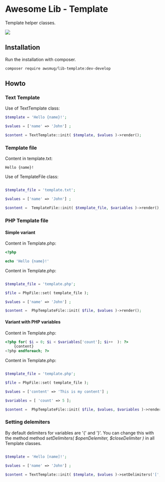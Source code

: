 # Awesome Lib - Template

Template helper classes.

![](https://github.com/awsmug/lib-text-template/workflows/PHPUnit/badge.svg)

## Installation

Run the installation with composer.

```
composer require awsmug/lib-template:dev-develop
```

## Howto

### Text Template

Use of TextTemplate class:

```php
$template = 'Hello {name}!';

$values = ['name' => 'John'] ;

$content = TextTemplate::init( $template, $values )->render();
```

### Template file

Content in template.txt:

```
Hello {name}!
```

Use of TemplateFile class:

```php

$template_file = 'template.txt';

$values = ['name' => 'John'] ;

$content =  TemplateFile::init( $template_file, $variables )->render();
```

### PHP Template file

#### Simple variant

Content in Template.php:

```php
<?php

echo 'Hello {name}!'
```

Content in Template.php:

```php

$template_file = 'template.php';

$file = PhpFile::set( template_file );

$values = ['name' => 'John'] ;

$content =  PhpTemplateFile::init( $file, $values )->render();
```

#### Variant with PHP variables

Content in Template.php:

```php
<?php for( $i = 0; $i < $variables['count']; $i++  ): ?>
    {content}
<?php endforeach; ?>
```

Content in Template.php:

```php

$template_file = 'template.php';

$file = PhpFile::set( template_file );

$values = ['content' => 'This is my content'] ;

$variables = [ 'count' => 5 ];

$content =  PhpTemplateFile::init( $file, $values, $variables )->render();
```

### Setting delemiters

By default delimiters for variables are '{' and '}'. You can change this with the method  method *setDelimiters( \$openDelemiter, $closeDelimiter )* in all Template classes.

```php

$template = 'Hello [name]!';

$values = ['name' => 'John'] ;

$content = TextTemplate::init( $template, $values )->setDelimiters('[',']')->render();
```